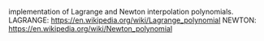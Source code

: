 implementation of Lagrange and Newton interpolation polynomials.
LAGRANGE: https://en.wikipedia.org/wiki/Lagrange_polynomial
NEWTON: https://en.wikipedia.org/wiki/Newton_polynomial
